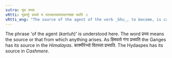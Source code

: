 ```yaml
---
sutra: भुवः प्रभवः
vRtti: भूकर्त्तुः प्रभवो य स्तत्कारकमपादानसंज्ञं भवति ॥
vRtti_eng: "The source of the agent of the verb _bhu_, to become, is called _Apadana_."
---
```

The phrase 'of the agent (_kartuh_)' is understood here. The word प्रभव means the source or that from which anything arises. As हिमवतो गंगा प्रभवति the Ganges has its source in the _Himalayas_. काश्मीरेभ्यो वितस्ता प्रभवति. The Hydaspes has its source in _Cashmere_.
